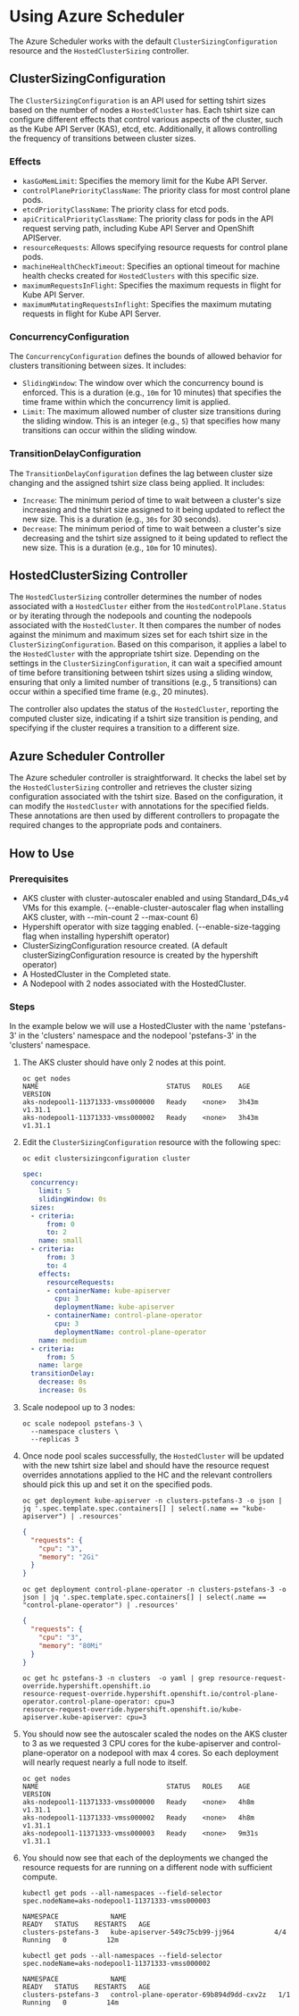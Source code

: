 # Using Azure Scheduler

The Azure Scheduler works with the default `ClusterSizingConfiguration` resource and the `HostedClusterSizing` controller.

## ClusterSizingConfiguration

The `ClusterSizingConfiguration` is an API used for setting tshirt sizes based on the number of nodes a `HostedCluster` has. Each tshirt size can configure different effects that control various aspects of the cluster, such as the Kube API Server (KAS), etcd, etc. Additionally, it allows controlling the frequency of transitions between cluster sizes.

### Effects

- `kasGoMemLimit`: Specifies the memory limit for the Kube API Server.
- `controlPlanePriorityClassName`: The priority class for most control plane pods.
- `etcdPriorityClassName`: The priority class for etcd pods.
- `apiCriticalPriorityClassName`: The priority class for pods in the API request serving path, including Kube API Server and OpenShift APIServer.
- `resourceRequests`: Allows specifying resource requests for control plane pods.
- `machineHealthCheckTimeout`: Specifies an optional timeout for machine health checks created for `HostedClusters` with this specific size.
- `maximumRequestsInFlight`: Specifies the maximum requests in flight for Kube API Server.
- `maximumMutatingRequestsInflight`: Specifies the maximum mutating requests in flight for Kube API Server.

### ConcurrencyConfiguration

The `ConcurrencyConfiguration` defines the bounds of allowed behavior for clusters transitioning between sizes. It includes:

- `SlidingWindow`: The window over which the concurrency bound is enforced. This is a duration (e.g., `10m` for 10 minutes) that specifies the time frame within which the concurrency limit is applied.
- `Limit`: The maximum allowed number of cluster size transitions during the sliding window. This is an integer (e.g., `5`) that specifies how many transitions can occur within the sliding window.

### TransitionDelayConfiguration

The `TransitionDelayConfiguration` defines the lag between cluster size changing and the assigned tshirt size class being applied. It includes:

- `Increase`: The minimum period of time to wait between a cluster's size increasing and the tshirt size assigned to it being updated to reflect the new size. This is a duration (e.g., `30s` for 30 seconds).
- `Decrease`: The minimum period of time to wait between a cluster's size decreasing and the tshirt size assigned to it being updated to reflect the new size. This is a duration (e.g., `10m` for 10 minutes).

## HostedClusterSizing Controller

The `HostedClusterSizing` controller determines the number of nodes associated with a `HostedCluster` either from the `HostedControlPlane.Status` or by iterating through the nodepools and counting the nodepools associated with the `HostedCluster`. It then compares the number of nodes against the minimum and maximum sizes set for each tshirt size in the `ClusterSizingConfiguration`. Based on this comparison, it applies a label to the `HostedCluster` with the appropriate tshirt size. Depending on the settings in the `ClusterSizingConfiguration`, it can wait a specified amount of time before transitioning between tshirt sizes using a sliding window, ensuring that only a limited number of transitions (e.g., 5 transitions) can occur within a specified time frame (e.g., 20 minutes).

The controller also updates the status of the `HostedCluster`, reporting the computed cluster size, indicating if a tshirt size transition is pending, and specifying if the cluster requires a transition to a different size.

## Azure Scheduler Controller

The Azure scheduler controller is straightforward. It checks the label set by the `HostedClusterSizing` controller and retrieves the cluster sizing configuration associated with the tshirt size. Based on the configuration, it can modify the `HostedCluster` with annotations for the specified fields. These annotations are then used by different controllers to propagate the required changes to the appropriate pods and containers.

## How to Use

### Prerequisites

- AKS cluster with cluster-autoscaler enabled and using Standard\_D4s\_v4 VMs for this example. (--enable-cluster-autoscaler flag when installing AKS cluster, with --min-count 2 --max-count 6)
- Hypershift operator with size tagging enabled. (--enable-size-tagging flag when installing hypershift operator)
- ClusterSizingConfiguration resource created. (A default clusterSizingConfiguration resource is created by the hypershift operator)
- A HostedCluster in the Completed state.
- A Nodepool with 2 nodes associated with the HostedCluster.


### Steps

In the example below we will use a HostedCluster with the name 'pstefans-3' in the 'clusters' namespace and the nodepool 'pstefans-3' in the 'clusters' namespace.

1. The AKS cluster should have only 2 nodes at this point.

    ```shell
    oc get nodes
    NAME                                STATUS   ROLES    AGE     VERSION
    aks-nodepool1-11371333-vmss000000   Ready    <none>   3h43m   v1.31.1
    aks-nodepool1-11371333-vmss000002   Ready    <none>   3h43m   v1.31.1
    ```

2. Edit the `ClusterSizingConfiguration` resource with the following spec:

    ```shell
    oc edit clustersizingconfiguration cluster
    ```

    ```yaml
    spec:
      concurrency:
        limit: 5
        slidingWindow: 0s
      sizes:
      - criteria:
          from: 0
          to: 2
        name: small
      - criteria:
          from: 3
          to: 4
        effects:
          resourceRequests:
          - containerName: kube-apiserver
            cpu: 3
            deploymentName: kube-apiserver
          - containerName: control-plane-operator
            cpu: 3
            deploymentName: control-plane-operator
        name: medium
      - criteria:
          from: 5
        name: large
      transitionDelay:
        decrease: 0s
        increase: 0s
    ```

3. Scale nodepool up to 3 nodes:

    ```shell
    oc scale nodepool pstefans-3 \
      --namespace clusters \
      --replicas 3
    ```

4. Once node pool scales successfully, the `HostedCluster` will be updated with the new tshirt size label and should have the resource request overrides annotations applied to the HC and the relevant controllers should pick this up and set it on the specified pods.

    ```shell
    oc get deployment kube-apiserver -n clusters-pstefans-3 -o json | jq '.spec.template.spec.containers[] | select(.name == "kube-apiserver") | .resources'
    ```

    ```json
    {
      "requests": {
        "cpu": "3",
        "memory": "2Gi"
      }
    }
    ```

    ```shell
    oc get deployment control-plane-operator -n clusters-pstefans-3 -o json | jq '.spec.template.spec.containers[] | select(.name == "control-plane-operator") | .resources'
    ```

    ```json
    {
      "requests": {
        "cpu": "3",
        "memory": "80Mi"
      }
    }
    ```

    ```shell
    oc get hc pstefans-3 -n clusters  -o yaml | grep resource-request-override.hypershift.openshift.io
    resource-request-override.hypershift.openshift.io/control-plane-operator.control-plane-operator: cpu=3
    resource-request-override.hypershift.openshift.io/kube-apiserver.kube-apiserver: cpu=3
    ```

5. You should now see the autoscaler scaled the nodes on the AKS cluster to 3 as we requested 3 CPU cores for the kube-apiserver and control-plane-operator on a nodepool with max 4 cores. So each deployment will nearly request nearly a full node to itself.

    ```shell
    oc get nodes
    NAME                                STATUS   ROLES    AGE     VERSION
    aks-nodepool1-11371333-vmss000000   Ready    <none>   4h8m    v1.31.1
    aks-nodepool1-11371333-vmss000002   Ready    <none>   4h8m    v1.31.1
    aks-nodepool1-11371333-vmss000003   Ready    <none>   9m31s   v1.31.1
    ```

6. You should now see that each of the deployments we changed the resource requests for are running on a different node with sufficient compute.

    ```shell
    kubectl get pods --all-namespaces --field-selector spec.nodeName=aks-nodepool1-11371333-vmss000003
    ```

    ```shell
    NAMESPACE             NAME                                     READY   STATUS    RESTARTS   AGE
    clusters-pstefans-3   kube-apiserver-549c75cb99-jj964          4/4     Running   0          12m
    ```

    ```shell
    kubectl get pods --all-namespaces --field-selector spec.nodeName=aks-nodepool1-11371333-vmss000002
    ```

    ```shell
    NAMESPACE             NAME                                      READY   STATUS    RESTARTS   AGE
    clusters-pstefans-3   control-plane-operator-69b894d9dd-cxv2z   1/1     Running   0          14m
    ```